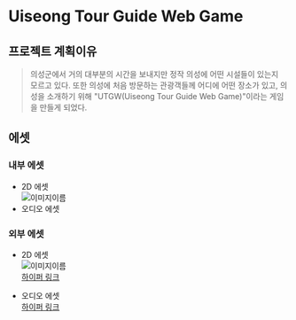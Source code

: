 # Uiseong Tour Guide Web Game
## 프로젝트 계획이유

> 의성군에서 거의 대부분의 시간을 보내지만 정작 의성에 어떤 시설들이 있는지 모르고 있다. 또한 의성에 처음 방문하는 관광객들께 어디에 어떤 장소가 있고, 의성을 소개하기 위해 "UTGW(Uiseong Tour Guide Web Game)"이라는 게임을 만들게 되었다.

## 에셋

### 내부 에셋

+ 2D 에셋<br>
![이미지이름](이미지경로)
+ 오디오 에셋


### 외부 에셋
+ 2D 에셋 <br>
![이미지이름](이미지경로)<br>
[하이퍼 링크](링크주소)<br>

+ 오디오 에셋<br>
[하이퍼 링크](링크주소)
